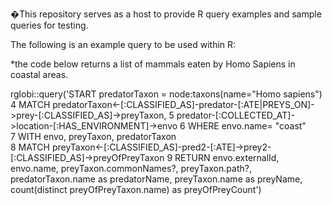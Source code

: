 �This repository serves as a host to provide R query examples and sample queries for testing. 

The following is an example query to be used within R:

*the code below returns a list of mammals eaten by Homo Sapiens in coastal areas.

rglobi::query('START predatorTaxon = node:taxons(name="Homo sapiens") 
4 MATCH predatorTaxon<-[:CLASSIFIED_AS]-predator-[:ATE|PREYS_ON]->prey-[:CLASSIFIED_AS]->preyTaxon, 
5 predator-[:COLLECTED_AT]->location-[:HAS_ENVIRONMENT]->envo 
6 WHERE envo.name= "coast"  
7 WITH envo, preyTaxon, predatorTaxon  
8 MATCH preyTaxon<-[:CLASSIFIED_AS]-pred2-[:ATE]->prey2-[:CLASSIFIED_AS]->preyOfPreyTaxon 
9 RETURN envo.externalId, envo.name, preyTaxon.commonNames?, preyTaxon.path?, predatorTaxon.name as predatorName, preyTaxon.name as preyName, count(distinct preyOfPreyTaxon.name) as preyOfPreyCount') 
 
